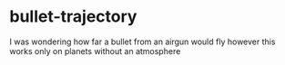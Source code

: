 # bullet-trajectory
I was wondering how far a bullet from an airgun would fly
however this works only on planets without an atmosphere

